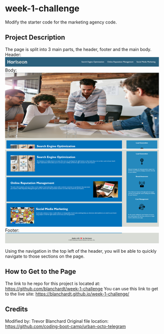 # week-1-challenge
Modify the starter code for the marketing agency code.

## Project Description
The page is split into 3 main parts, the header, footer and the main body.  
Header:
![Header](./assets/images/header.png)
Body:
![Hero Image](./assets/images/hero-image.png)
![Main Body](./assets/images/main-body.png)
Footer:
![Footer](./assets/images/footer.png)

Using the navigation in the top left of the header, you will be able to quickly navigate to those sections on the page.

## How to Get to the Page
The link to he repo for this project is located at: https://github.com/blanchardt/week-1-challenge
You can use this link to get to the live site: https://blanchardt.github.io/week-1-challenge/

## Credits
Modified by: Trevor Blanchard
Original file location: https://github.com/coding-boot-camp/urban-octo-telegram
